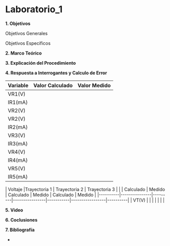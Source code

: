 # Laboratorio_1

__1. Objetivos__

Objetivos Generales 

Objetivos Específicos 

__2. Marco Teórico__ 



__3. Explicación del Procedimiento__


__4. Respuesta a Interrogantes y Calculo de Error__

| Variable |Valor Calculado | Valor Medido |
|----------|----------------|--------------|
| VR1(V)   |                |              |
| IR1(mA)  |                |              |
| VR2(V)   |                |              |
| VR2(V)   |                |              |
| IR2(mA)  |                |              |
| VR3(V)   |                |              |
| IR3(mA)  |                |              |
| VR4(V)   |                |              |
| IR4(mA)  |                |              |
| VR5(V)   |                |              |
| IR5(mA)  |                |              |




| Voltaje  |Trayectoria  1           | Trayectoria 2              | Trayectoria 3              |
|          | Calculado     |  Medido | Calculado      |  Medido   | Calculado       |  Medido  |
|----------|---------------|---------|----------------|-----------|-----------------|----------|
|   VT(V)  |               |         |                |           |                 |          |





__5. Video__


__6. Coclusiones__ 


__7. Bibliografía__

*

